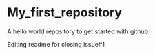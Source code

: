 # My_first_repository
A hello world repository to get started with github

Editing readme for closing issue#1 
